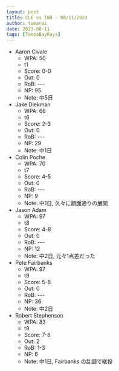 ```yaml
---
layout: post
title: CLE vs TBR - 08/11/2023
author: tomarai
date: 2023-08-11
tags: [TampaBayRays]
---
```


* Aaron Civale
	- WPA: 50
	- t1
	- Score: 0-0
	- Out: 0
	- RoB: ---
	- NP: 95
	- Note: 中5日
* Jake Diekman
	- WPA: 66
	- t6
	- Score: 2-3
	- Out: 0
	- RoB: ---
	- NP: 29
	- Note: 中1日
* Colin Poche
	- WPA: 70
	- t7
	- Score: 4-5
	- Out: 0
	- RoB: ---
	- NP: 9
	- Note: 中1日, 久々に額面通りの展開
* Jason Adam
	- WPA: 97
	- t8
	- Score: 4-8
	- Out: 0
	- RoB: ---
	- NP: 12
	- Note: 中2日, 元々1点差だった
* Pete Fairbanks
	- WPA: 97
	- t9
	- Score: 5-8
	- Out: 0
	- RoB: ---
	- NP: 36
	- Note: 中2日
* Robert Stephenson
	- WPA: 83
	- t9
	- Score: 7-8
	- Out: 2
	- RoB: 1-3
	- NP: 6
	- Note: 中1日, Fairbanks の乱調で継投

